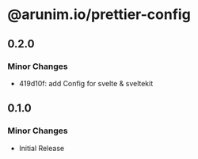 # @arunim.io/prettier-config

## 0.2.0

### Minor Changes

- 419d10f: add Config for svelte & sveltekit

## 0.1.0

### Minor Changes

- Initial Release
